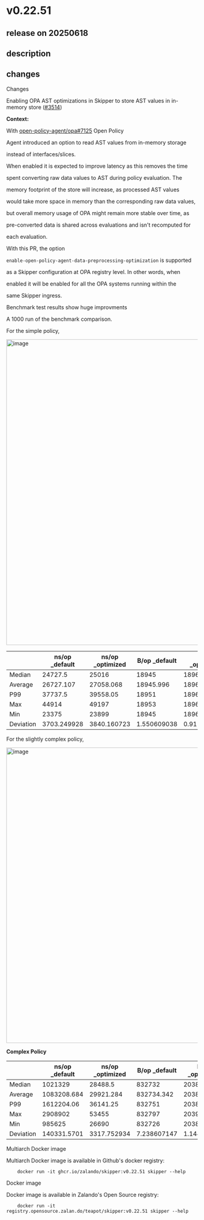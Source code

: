 # v0.22.51

## release on 20250618

## description

## changes

Changes

Enabling OPA AST optimizations in Skipper to store AST values in in-memory store (<a class="issue-link js-issue-link" data-error-text="Failed to load title" data-id="3091387456" data-permission-text="Title is private" data-url="https://github.com/zalando/skipper/issues/3514" data-hovercard-type="pull_request" data-hovercard-url="/zalando/skipper/pull/3514/hovercard" href="https://github.com/zalando/skipper/pull/3514">#3514</a>)

<strong>Context:</strong>

With <a class="issue-link js-issue-link" data-error-text="Failed to load title" data-id="2597787701" data-permission-text="Title is private" data-url="https://github.com/open-policy-agent/opa/issues/7125" data-hovercard-type="pull_request" data-hovercard-url="/open-policy-agent/opa/pull/7125/hovercard" href="https://github.com/open-policy-agent/opa/pull/7125">open-policy-agent/opa#7125</a> Open Policy

Agent introduced an option to read AST values from in-memory storage

instead of interfaces/slices.

When enabled it is expected to improve latency as this removes the time

spent converting raw data values to AST during policy evaluation. The

memory footprint of the store will increase, as processed AST values

would take more space in memory than the corresponding raw data values,

but overall memory usage of OPA might remain more stable over time, as

pre-converted data is shared across evaluations and isn't recomputed for

each evaluation.

With this PR, the option

<code>enable-open-policy-agent-data-preprocessing-optimization</code> is supported

as a Skipper configuration at OPA registry level. In other words, when

enabled it will be enabled for all the OPA systems running within the

same Skipper ingress.

Benchmark test results show huge improvments

A 1000 run of the benchmark comparison.

For the simple policy,

<a target="_blank" rel="noopener noreferrer" href="https://private-user-images.githubusercontent.com/791850/456166179-b4a71b03-ed10-440f-bcd5-05a3e9d3dbaf.png?jwt=eyJhbGciOiJIUzI1NiIsInR5cCI6IkpXVCJ9.eyJpc3MiOiJnaXRodWIuY29tIiwiYXVkIjoicmF3LmdpdGh1YnVzZXJjb250ZW50LmNvbSIsImtleSI6ImtleTUiLCJleHAiOjE3NTE4NTEyMDUsIm5iZiI6MTc1MTg1MDkwNSwicGF0aCI6Ii83OTE4NTAvNDU2MTY2MTc5LWI0YTcxYjAzLWVkMTAtNDQwZi1iY2Q1LTA1YTNlOWQzZGJhZi5wbmc_WC1BbXotQWxnb3JpdGhtPUFXUzQtSE1BQy1TSEEyNTYmWC1BbXotQ3JlZGVudGlhbD1BS0lBVkNPRFlMU0E1M1BRSzRaQSUyRjIwMjUwNzA3JTJGdXMtZWFzdC0xJTJGczMlMkZhd3M0X3JlcXVlc3QmWC1BbXotRGF0ZT0yMDI1MDcwN1QwMTE1MDVaJlgtQW16LUV4cGlyZXM9MzAwJlgtQW16LVNpZ25hdHVyZT1iNDllZTM0YmI5ODcxM2YyZTQ1Yzc1NDJjMmI3NGVhZTE5ZjQzZTQ3ODJkNGYxNDBiZDljM2M2Y2VjMmZmNzkwJlgtQW16LVNpZ25lZEhlYWRlcnM9aG9zdCJ9.jju6kXWHahcX9WYnrhuXDS41wLejmU__Aq4PGaYJv68"><img width="805" alt="image" src="https://private-user-images.githubusercontent.com/791850/456166179-b4a71b03-ed10-440f-bcd5-05a3e9d3dbaf.png?jwt=eyJhbGciOiJIUzI1NiIsInR5cCI6IkpXVCJ9.eyJpc3MiOiJnaXRodWIuY29tIiwiYXVkIjoicmF3LmdpdGh1YnVzZXJjb250ZW50LmNvbSIsImtleSI6ImtleTUiLCJleHAiOjE3NTE4NTEyMDUsIm5iZiI6MTc1MTg1MDkwNSwicGF0aCI6Ii83OTE4NTAvNDU2MTY2MTc5LWI0YTcxYjAzLWVkMTAtNDQwZi1iY2Q1LTA1YTNlOWQzZGJhZi5wbmc_WC1BbXotQWxnb3JpdGhtPUFXUzQtSE1BQy1TSEEyNTYmWC1BbXotQ3JlZGVudGlhbD1BS0lBVkNPRFlMU0E1M1BRSzRaQSUyRjIwMjUwNzA3JTJGdXMtZWFzdC0xJTJGczMlMkZhd3M0X3JlcXVlc3QmWC1BbXotRGF0ZT0yMDI1MDcwN1QwMTE1MDVaJlgtQW16LUV4cGlyZXM9MzAwJlgtQW16LVNpZ25hdHVyZT1iNDllZTM0YmI5ODcxM2YyZTQ1Yzc1NDJjMmI3NGVhZTE5ZjQzZTQ3ODJkNGYxNDBiZDljM2M2Y2VjMmZmNzkwJlgtQW16LVNpZ25lZEhlYWRlcnM9aG9zdCJ9.jju6kXWHahcX9WYnrhuXDS41wLejmU__Aq4PGaYJv68" content-type-secured-asset="image/png" style="max-width: 100%; height: auto;"></a>

|           | ns/op _default | ns/op _optimized | B/op _default | B/op _optimized | allocs/op _default | allocs/op _optimized |
|-----------|----------------|------------------|---------------|-----------------|--------------------|----------------------|
| Median    | 24727.5        | 25016            | 18945         | 18961           | 308                | 309                  |
| Average   | 26727.107      | 27058.068        | 18945.996     | 18961.234       | 308                | 309                  |
| P99       | 37737.5        | 39558.05         | 18951         | 18967           | 308                | 309                  |
| Max       | 44914          | 49197            | 18953         | 18968           | 308                | 309                  |
| Min       | 23375          | 23899            | 18945         | 18961           | 308                | 309                  |
| Deviation | 3703.249928    | 3840.160723      | 1.550609038   | 0.9110840104    | 0                  | 0                    |

For the slightly complex policy,

<a target="_blank" rel="noopener noreferrer" href="https://private-user-images.githubusercontent.com/791850/456166799-c5cd93d2-38cc-47ef-b6b4-f31cad91c461.png?jwt=eyJhbGciOiJIUzI1NiIsInR5cCI6IkpXVCJ9.eyJpc3MiOiJnaXRodWIuY29tIiwiYXVkIjoicmF3LmdpdGh1YnVzZXJjb250ZW50LmNvbSIsImtleSI6ImtleTUiLCJleHAiOjE3NTE4NTEyMDUsIm5iZiI6MTc1MTg1MDkwNSwicGF0aCI6Ii83OTE4NTAvNDU2MTY2Nzk5LWM1Y2Q5M2QyLTM4Y2MtNDdlZi1iNmI0LWYzMWNhZDkxYzQ2MS5wbmc_WC1BbXotQWxnb3JpdGhtPUFXUzQtSE1BQy1TSEEyNTYmWC1BbXotQ3JlZGVudGlhbD1BS0lBVkNPRFlMU0E1M1BRSzRaQSUyRjIwMjUwNzA3JTJGdXMtZWFzdC0xJTJGczMlMkZhd3M0X3JlcXVlc3QmWC1BbXotRGF0ZT0yMDI1MDcwN1QwMTE1MDVaJlgtQW16LUV4cGlyZXM9MzAwJlgtQW16LVNpZ25hdHVyZT1jMjdmMDUyOWQ0ZGE2MjgxNTY5MmUwYTczZWViZDJkYmE5NDIxNzVmZTEwNDY4YmViYTM1MGIxZmU1N2IyN2I1JlgtQW16LVNpZ25lZEhlYWRlcnM9aG9zdCJ9.7EkS1RhCXCmuM87PWwc_wZK1eUO--OQkjKhORsWybOM"><img width="778" alt="image" src="https://private-user-images.githubusercontent.com/791850/456166799-c5cd93d2-38cc-47ef-b6b4-f31cad91c461.png?jwt=eyJhbGciOiJIUzI1NiIsInR5cCI6IkpXVCJ9.eyJpc3MiOiJnaXRodWIuY29tIiwiYXVkIjoicmF3LmdpdGh1YnVzZXJjb250ZW50LmNvbSIsImtleSI6ImtleTUiLCJleHAiOjE3NTE4NTEyMDUsIm5iZiI6MTc1MTg1MDkwNSwicGF0aCI6Ii83OTE4NTAvNDU2MTY2Nzk5LWM1Y2Q5M2QyLTM4Y2MtNDdlZi1iNmI0LWYzMWNhZDkxYzQ2MS5wbmc_WC1BbXotQWxnb3JpdGhtPUFXUzQtSE1BQy1TSEEyNTYmWC1BbXotQ3JlZGVudGlhbD1BS0lBVkNPRFlMU0E1M1BRSzRaQSUyRjIwMjUwNzA3JTJGdXMtZWFzdC0xJTJGczMlMkZhd3M0X3JlcXVlc3QmWC1BbXotRGF0ZT0yMDI1MDcwN1QwMTE1MDVaJlgtQW16LUV4cGlyZXM9MzAwJlgtQW16LVNpZ25hdHVyZT1jMjdmMDUyOWQ0ZGE2MjgxNTY5MmUwYTczZWViZDJkYmE5NDIxNzVmZTEwNDY4YmViYTM1MGIxZmU1N2IyN2I1JlgtQW16LVNpZ25lZEhlYWRlcnM9aG9zdCJ9.7EkS1RhCXCmuM87PWwc_wZK1eUO--OQkjKhORsWybOM" content-type-secured-asset="image/png" style="max-width: 100%; height: auto;"></a>

<strong>Complex Policy</strong>

|           | ns/op _default | ns/op _optimized | B/op _default | B/op _optimized | allocs/op _default | allocs/op _optimized |
|-----------|----------------|------------------|---------------|-----------------|--------------------|----------------------|
| Median    | 1021329        | 28488.5          | 832732        | 20386           | 13990              | 336                  |
| Average   | 1083208.684    | 29921.284        | 832734.342    | 20386.162       | 13990.147          | 336                  |
| P99       | 1612204.06     | 36141.25         | 832751        | 20388           | 13991              | 336                  |
| Max       | 2908902        | 53455            | 832797        | 20394           | 13991              | 336                  |
| Min       | 985625         | 26690            | 832726        | 20385           | 13990              | 336                  |
| Deviation | 140331.5701    | 3317.752934      | 7.238607147   | 1.144143813     | 0.3542831022       | 0                    |

Multiarch Docker image

Multiarch Docker image is available in Github's docker registry:

        docker run -it ghcr.io/zalando/skipper:v0.22.51 skipper --help

Docker image

Docker image is available in Zalando's Open Source registry:

        docker run -it registry.opensource.zalan.do/teapot/skipper:v0.22.51 skipper --help

